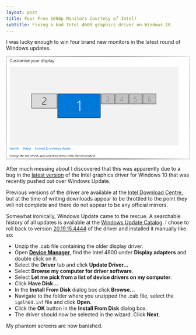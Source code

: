 ```yaml
---
layout: post
title: Four Free 1080p Monitors Courtesy of Intel!
subtitle: Fixing a bad Intel 4600 graphics driver on Windows 10.
---
```

I was lucky enough to win four brand new monitors in the latest round of Windows updates.

![Windows 10 Display Settings](/img/video-driver/all-the-screens.png)

After much messing about I discovered that this was apparently due to a bug in the [latest version](https://downloadcenter.intel.com/download/26229/Intel-Graphics-Driver-for-Windows-10-15-40-4th-Gen-) of the Intel graphics driver for Windows 10 that was recently pushed out over Windows Update.

Previous versions of the driver are available at the [Intel Download Centre](https://downloadcenter.intel.com), but at the time of writing downloads appear to be throttled to the point they will not complete and there do not appear to be any official mirrors.

Somewhat ironically, Windows Update came to the rescue. A searchable history of all updates is  available at the [Windows Update Catalog](http://www.catalog.update.microsoft.com/Home.aspx). I chose to roll back to version [20.19.15.4444](http://download.windowsupdate.com/d/msdownload/update/driver/drvs/2016/06/200024121_7313824213686619ff3705954006a19add581307.cab) of the driver and installed it manually like so:

*  Unzip the .cab file containing the older display driver.
*  Open **[Device Manager](https://support.microsoft.com/en-us/instantanswers/005a1acb-776e-4320-b9f2-3a2302a320da/open-device-manager)**, find the Intel 4600 under **Display adapters** and double click on it.
*  Select the **Driver** tab and click **Update Driver...**
*  Select **Browse my computer for driver software**.
*  Select **Let me pick from a list of device drivers on my computer**.
*  Click **Have Disk...**
*  In the **Install From Disk** dialog box click **Browse...**
*  Navigate to the folder where you unzipped the .cab file, select the ```igdlh64.inf``` file and click **Open**.
*  Click the **OK** button in the **Install From Disk** dialog box.
*  The driver should now be selected in the wizard. Click **Next**.

My  phantom screens are now banished.

